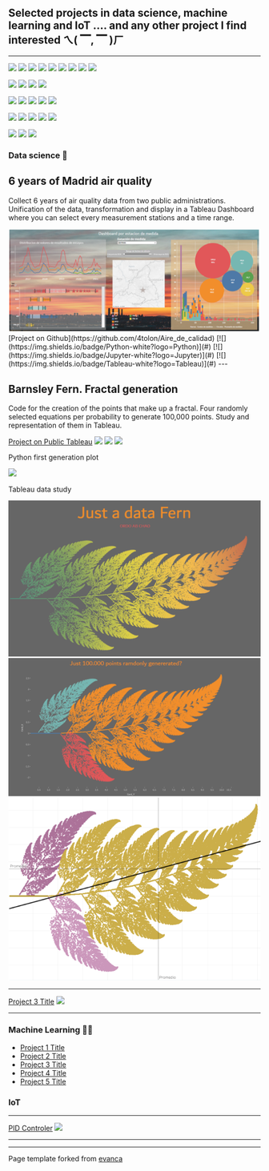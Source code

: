 ## Selected projects in data science, machine learning and IoT .... and any other project I find interested ㄟ( ▔, ▔ )ㄏ

---

[![](https://img.shields.io/badge/Python-white?logo=Python)](#) 
[![](https://img.shields.io/badge/Jupyter-white?logo=Jupyter)](#)
[![](https://img.shields.io/badge/PyTorch-white?logo=pytorch)](#)
[![](https://img.shields.io/badge/Twitter-white?logo=Twitter)](#)
[![](https://img.shields.io/badge/HuggingFace_Transformers-white?logo=huggingface)](#)
[![](https://img.shields.io/badge/Python-white?logo=Python)](#)
[![](https://img.shields.io/badge/Jupyter-white?logo=Jupyter)](#)
[![](https://img.shields.io/badge/Google-white?logo=Google)](#) 
[![](https://img.shields.io/badge/Apple-white?logo=Apple)](#)


[![](https://img.shields.io/badge/Python-white?logo=Python)](#)
[![](https://img.shields.io/badge/MongoDB-white?logo=mongodb)](#) [![](https://img.shields.io/badge/Scrapy-white?logo=scrapy)](#)
[![](https://img.shields.io/badge/Bash-white?logo=GNUbash)](#)




[![](https://img.shields.io/badge/Pandas-white?logo=Pandas)](#)
[![](https://img.shields.io/badge/Jupyter-white?logo=Jupyter)](#)
[![](https://img.shields.io/badge/Anaconda-white?logo=anaconda)](#)
[![](https://img.shields.io/badge/Geopandas-white?logo=Geopandas)](#)
[![](https://img.shields.io/badge/Bash-white?logo=GNUbash)](#)

[![](https://img.shields.io/badge/Python-white?logo=Python)](#)
[![](https://img.shields.io/badge/Jupyter-white?logo=Jupyter)](#)
[![](https://img.shields.io/badge/sklearn-white?logo=scikit-learn)](#)
[![](https://img.shields.io/badge/LIME-white?logo=LIME)](#)
[![](https://img.shields.io/badge/SHAP-white?logo=SHAP)](#)

[![](https://img.shields.io/badge/R-white?logo=R)](#)
[![](https://img.shields.io/badge/Python-white?logo=Python)](#)
[![](https://img.shields.io/badge/Jupyter-white?logo=Jupyter)](#) 





### Data science 🚀

## 6 years of Madrid air quality

Collect 6 years of air quality data from two public administrations. Unification of the data, transformation and display in a Tableau Dashboard where you can select every measurement stations and a time range. 

<img src="images/aire.PNG?raw=true"/>
[Project on Github](https://github.com/4tolon/Aire_de_calidad)
[![](https://img.shields.io/badge/Python-white?logo=Python)](#) [![](https://img.shields.io/badge/Jupyter-white?logo=Jupyter)](#) [![](https://img.shields.io/badge/Tableau-white?logo=Tableau)](#)
---

## Barnsley Fern. Fractal generation

Code for the creation of the points that make up a fractal. Four randomly selected equations per probability to generate 100,000 points. Study and representation of them in Tableau.

[Project on Public Tableau](https://public.tableau.com/views/DataFernV1/JustaDataFern?:language=es-ES&:display_count=n&:origin=viz_share_link)
[![](https://img.shields.io/badge/Python-white?logo=Python)](#) [![](https://img.shields.io/badge/Jupyter-white?logo=Jupyter)](#) [![](https://img.shields.io/badge/Tableau-white?logo=Tableau)](#)

Python first generation plot


<img src="images/fern.png?raw=true"/>


Tableau data study


<img src="images/fern2.PNG?raw=true"/>
<img src="images/fern3.PNG?raw=true"/>
<img src="images/fern4.PNG?raw=true"/>

---
[Project 3 Title](http://example.com/)
<img src="images/dummy_thumbnail.jpg?raw=true"/>

---

### Machine Learning 🤹‍♂️

- [Project 1 Title](http://example.com/)
- [Project 2 Title](http://example.com/)
- [Project 3 Title](http://example.com/)
- [Project 4 Title](http://example.com/)
- [Project 5 Title](http://example.com/)


### IoT 

---
[PID Controler](/pdf/sample_presentation.pdf)
<img src="images/dummy_thumbnail.jpg?raw=true"/>

---




---
<p style="font-size:14px">Page template forked from <a href="https://github.com/evanca/quick-portfolio">evanca</a></p>
<!-- Remove above link if you don't want to attibute -->
